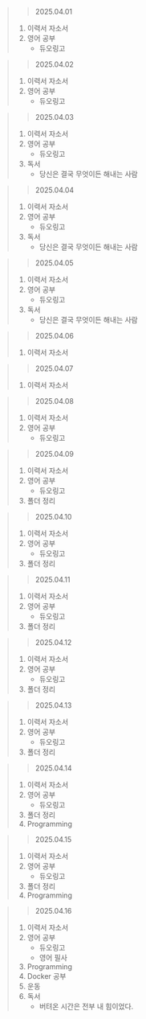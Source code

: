 > > 2025.04.01
> 1. 이력서 자소서
> 2. 영어 공부
>    - 듀오링고

> > 2025.04.02
> 1. 이력서 자소서
> 2. 영어 공부
>    - 듀오링고

> > 2025.04.03
> 1. 이력서 자소서
> 2. 영어 공부
>    - 듀오링고
> 3. 독서
>    - 당신은 결국 무엇이든 해내는 사람

> > 2025.04.04
> 1. 이력서 자소서
> 2. 영어 공부
>    - 듀오링고
> 3. 독서
>    - 당신은 결국 무엇이든 해내는 사람

> > 2025.04.05
> 1. 이력서 자소서
> 2. 영어 공부
>    - 듀오링고
> 3. 독서
>    - 당신은 결국 무엇이든 해내는 사람

> > 2025.04.06
> 1. 이력서 자소서

> > 2025.04.07
> 1. 이력서 자소서

> > 2025.04.08
> 1. 이력서 자소서
> 2. 영어 공부
>    - 듀오링고

> > 2025.04.09
> 1. 이력서 자소서
> 2. 영어 공부
>    - 듀오링고
> 3. 폴더 정리

> > 2025.04.10
> 1. 이력서 자소서
> 2. 영어 공부
>    - 듀오링고
> 3. 폴더 정리

> > 2025.04.11
> 1. 이력서 자소서
> 2. 영어 공부
>    - 듀오링고
> 3. 폴더 정리

> > 2025.04.12
> 1. 이력서 자소서
> 2. 영어 공부
>    - 듀오링고
> 3. 폴더 정리

> > 2025.04.13
> 1. 이력서 자소서
> 2. 영어 공부
>    - 듀오링고
> 3. 폴더 정리

> > 2025.04.14
> 1. 이력서 자소서
> 2. 영어 공부
>    - 듀오링고
> 3. 폴더 정리
> 4. Programming

> > 2025.04.15
> 1. 이력서 자소서
> 2. 영어 공부
>    - 듀오링고
> 3. 폴더 정리
> 4. Programming

> > 2025.04.16
> 1. 이력서 자소서
> 2. 영어 공부
>    - 듀오링고
>    - 영어 필사
> 3. Programming
> 4. Docker 공부
> 5. 운동
> 6. 독서
>    - 버텨온 시간은 전부 내 힘이었다.
